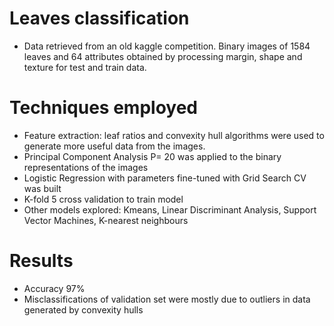 # Leaves classification

- Data retrieved from an old kaggle competition. Binary images of 1584 leaves and 64 attributes obtained by processing margin, shape and texture for test and train data.


# Techniques employed
- Feature extraction: leaf ratios and convexity hull algorithms were used to generate more useful data from the images.
- Principal Component Analysis P= 20 was applied to the binary representations of the images
- Logistic Regression with parameters fine-tuned with Grid Search CV was built
- K-fold 5 cross validation to train model
- Other models explored: Kmeans, Linear Discriminant Analysis, Support Vector Machines, K-nearest neighbours

# Results
- Accuracy 97%
- Misclassifications of validation set were mostly due to outliers in data generated by convexity hulls

